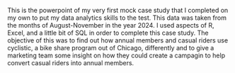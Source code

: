 This is the powerpoint of my very first mock case study that I completed on my own to put my data analytics skills to the test. This data was taken from the months of August-November in the year 2024. I used aspects of R, Excel, and a little bit of SQL in order to complete this case study. The objective of this was to find out how annual members and casual riders use cyclistic, a bike share program out of Chicago, differently and to give a marketing team some insight on how they could create a campagin to help convert casual riders into annual members.
